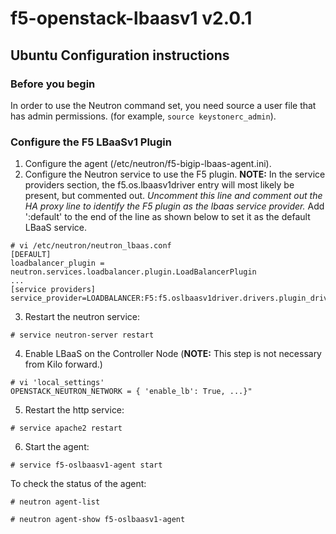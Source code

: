 # f5-openstack-lbaasv1 v2.0.1

## Ubuntu Configuration instructions

### Before you begin
In order to use the Neutron command set, you need source a user file that has admin permissions. (for example, `source keystonerc_admin`).

### Configure the F5 LBaaSv1 Plugin
1. Configure the agent (/etc/neutron/f5-bigip-lbaas-agent.ini).
2. Configure the Neutron service to use the F5 plugin.
**NOTE:** In the service providers section, the f5.os.lbaasv1driver entry will most likely be present, but commented out. *Uncomment this line and comment out the HA proxy line to identify the F5 plugin as the lbaas service provider.* Add ':default' to the end of the line as shown below to set it as the default LBaaS service.
```
# vi /etc/neutron/neutron_lbaas.conf
[DEFAULT]
loadbalancer_plugin = neutron.services.loadbalancer.plugin.LoadBalancerPlugin
...
[service providers]
service_provider=LOADBALANCER:F5:f5.oslbaasv1driver.drivers.plugin_driver.F5PluginDriver:default
```   
3. Restart the neutron service:
```
# service neutron-server restart
```
4. Enable LBaaS on the Controller Node (**NOTE:** This step is not necessary from Kilo forward.)
```
# vi 'local_settings'
OPENSTACK_NEUTRON_NETWORK = { 'enable_lb': True, ...}"
```
5. Restart the http service:
```
# service apache2 restart
```
6. Start the agent: 
```
# service f5-oslbaasv1-agent start
```

To check the status of the agent:
```
# neutron agent-list

# neutron agent-show f5-oslbaasv1-agent

```
